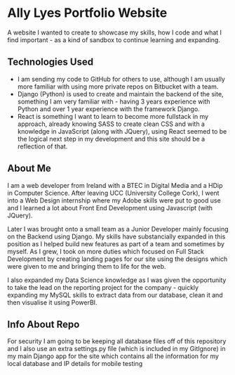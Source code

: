 # Ally Lyes Portfolio Website

A website I wanted to create to showcase my skills, how I code and what I find important - as a kind of sandbox to continue learning and expanding.


## Technologies Used

- I am sending my code to GitHub for others to use, although I am usually more familiar with using more private repos on Bitbucket with a team.
- Django (Python) is used to create and maintain the backend of the site, something I am very familiar with - having 3 years experience with Python and over 1 year experience with the framework Django.
- React is something I want to learn to become more fullstack in my approach, already knowing SASS to create clean CSS and with a knowledge in JavaScript (along with JQuery), using React seemed to be the logical next step in my development and this site should be a reflection of that.


## About Me

I am a web developer from Ireland with a BTEC in Digital Media and a HDip in Computer Science. After leaving UCC (University College Cork), I went into a Web Design internship where my Adobe skills were put to good use and I learned a lot about Front End Development using Javascript (with JQuery).

Later I was brought onto a small team as a Junior Developer mainly focusing on the Backend using Django. My skills have substancially expanded in this position as I helped build new features as part of a team and sometimes by myself. As I grew, I took on more duties which focused on Full Stack Development by creating landing pages for our site using the designs which were given to me and bringing them to life for the web. 

I also expanded my Data Science knowledge as I was given the opportunity to take the lead on the reporting project for the company - quickly expanding my MySQL skills to extract data from our database, clean it and then visualise it using PowerBI. 

## Info About Repo

For security I am going to be keeping all database files off of this repository and I also use an extra settings.py file (which is included in my GitIgnore) in my main Django app for the site which contains all the information for my local database and IP details for mobile testing